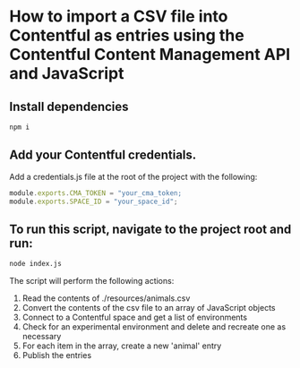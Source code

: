 # How to import a CSV file into Contentful as entries using the Contentful Content Management API and JavaScript

## Install dependencies

```bash
npm i
```

## Add your Contentful credentials.

Add a credentials.js file at the root of the project with the following:

```javascript
module.exports.CMA_TOKEN = "your_cma_token;
module.exports.SPACE_ID = "your_space_id";
```

## To run this script, navigate to the project root and run:

```bash
node index.js
```

The script will perform the following actions:

1. Read the contents of ./resources/animals.csv
1. Convert the contents of the csv file to an array of JavaScript objects
1. Connect to a Contentful space and get a list of environments
1. Check for an experimental environment and delete and recreate one as necessary
1. For each item in the array, create a new 'animal' entry
1. Publish the entries
